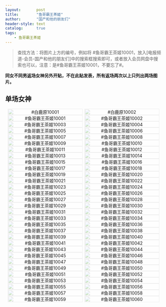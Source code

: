 ```yaml
---
layout:       post
title:        "鱼哥霸王茶姬"
author:       "国产和他的朋友们"
header-style: text
catalog:      true
tags:
    - 鱼哥霸王茶姬
---
```


> 查找方法：将图片上方的编号，例如将 #鱼哥霸王茶姬10001，放入[电报频道-会员-国产和他的朋友们]中的搜索框搜索即可，或者放入会员网盘中搜索也可以，注意：是#鱼哥霸王茶姬10001，不要忘了#。

**同女不同男返场女神另外开贴，不在此贴发表，所有返场两次以上只列出两场图片。**

## 单场女神

<div style="display: flex; justify-content: center;">
    <div style="position: relative; width: 48%; margin-right: 1%;">
        <img src="https://tanhuawanrenmigroup.top/yugebawangchaji/bailuyuan10001.jpg" style="width: 100%;"/>
        <div style="position: absolute; top: 0; left: 0; width: 100%; text-align: center; background-color: rgba(255, 255, 255, 0.7); font-size: 14px;">
            #白鹿原10001
        </div>
    </div>
    <div style="position: relative; width: 48%;">
        <img src="https://tanhuawanrenmigroup.top/yugebawangchaji/bailuyuan10002.jpg" style="width: 100%;"/>
        <div style="position: absolute; top: 0; left: 0; width: 100%; text-align: center; background-color: rgba(255, 255, 255, 0.7); font-size: 14px;">
            #白鹿原10002
        </div>
    </div>
</div>

<div style="display: flex; justify-content: center;">
    <div style="position: relative; width: 48%; margin-right: 1%;">
        <img src="https://tanhuawanrenmigroup.top/yugebawangchaji/yugebawangchaji10001.jpg" style="width: 100%;"/>
        <div style="position: absolute; top: 0; left: 0; width: 100%; text-align: center; background-color: rgba(255, 255, 255, 0.7); font-size: 14px;">
            #鱼哥霸王茶姬10001
        </div>
    </div>
    <div style="position: relative; width: 48%;">
        <img src="https://tanhuawanrenmigroup.top/yugebawangchaji/yugebawangchaji10002.jpg" style="width: 100%;"/>
        <div style="position: absolute; top: 0; left: 0; width: 100%; text-align: center; background-color: rgba(255, 255, 255, 0.7); font-size: 14px;">
            #鱼哥霸王茶姬10002
        </div>
    </div>
</div>

<div style="display: flex; justify-content: center;">
    <div style="position: relative; width: 48%; margin-right: 1%;">
        <img src="https://tanhuawanrenmigroup.top/yugebawangchaji/yugebawangchaji10003.jpg" style="width: 100%;"/>
        <div style="position: absolute; top: 0; left: 0; width: 100%; text-align: center; background-color: rgba(255, 255, 255, 0.7); font-size: 14px;">
            #鱼哥霸王茶姬10003
        </div>
    </div>
    <div style="position: relative; width: 48%;">
        <img src="https://tanhuawanrenmigroup.top/yugebawangchaji/yugebawangchaji10004.jpg" style="width: 100%;"/>
        <div style="position: absolute; top: 0; left: 0; width: 100%; text-align: center; background-color: rgba(255, 255, 255, 0.7); font-size: 14px;">
            #鱼哥霸王茶姬10004
        </div>
    </div>
</div>

<div style="display: flex; justify-content: center;">
    <div style="position: relative; width: 48%; margin-right: 1%;">
        <img src="https://tanhuawanrenmigroup.top/yugebawangchaji/yugebawangchaji10005.jpg" style="width: 100%;"/>
        <div style="position: absolute; top: 0; left: 0; width: 100%; text-align: center; background-color: rgba(255, 255, 255, 0.7); font-size: 14px;">
            #鱼哥霸王茶姬10005
        </div>
    </div>
    <div style="position: relative; width: 48%;">
        <img src="https://tanhuawanrenmigroup.top/yugebawangchaji/yugebawangchaji10006.jpg" style="width: 100%;"/>
        <div style="position: absolute; top: 0; left: 0; width: 100%; text-align: center; background-color: rgba(255, 255, 255, 0.7); font-size: 14px;">
            #鱼哥霸王茶姬10006
        </div>
    </div>
</div>

<div style="display: flex; justify-content: center;">
    <div style="position: relative; width: 48%; margin-right: 1%;">
        <img src="https://tanhuawanrenmigroup.top/yugebawangchaji/yugebawangchaji10007.jpg" style="width: 100%;"/>
        <div style="position: absolute; top: 0; left: 0; width: 100%; text-align: center; background-color: rgba(255, 255, 255, 0.7); font-size: 14px;">
            #鱼哥霸王茶姬10007
        </div>
    </div>
    <div style="position: relative; width: 48%;">
        <img src="https://tanhuawanrenmigroup.top/yugebawangchaji/yugebawangchaji10008.jpg" style="width: 100%;"/>
        <div style="position: absolute; top: 0; left: 0; width: 100%; text-align: center; background-color: rgba(255, 255, 255, 0.7); font-size: 14px;">
            #鱼哥霸王茶姬10008
        </div>
    </div>
</div>

<div style="display: flex; justify-content: center;">
    <div style="position: relative; width: 48%; margin-right: 1%;">
        <img src="https://tanhuawanrenmigroup.top/yugebawangchaji/yugebawangchaji10009.jpg" style="width: 100%;"/>
        <div style="position: absolute; top: 0; left: 0; width: 100%; text-align: center; background-color: rgba(255, 255, 255, 0.7); font-size: 14px;">
            #鱼哥霸王茶姬10009
        </div>
    </div>
    <div style="position: relative; width: 48%;">
        <img src="https://tanhuawanrenmigroup.top/yugebawangchaji/yugebawangchaji10010.jpg" style="width: 100%;"/>
        <div style="position: absolute; top: 0; left: 0; width: 100%; text-align: center; background-color: rgba(255, 255, 255, 0.7); font-size: 14px;">
            #鱼哥霸王茶姬10010
        </div>
    </div>
</div>

<div style="display: flex; justify-content: center;">
    <div style="position: relative; width: 48%; margin-right: 1%;">
        <img src="https://tanhuawanrenmigroup.top/yugebawangchaji/yugebawangchaji10011.jpg" style="width: 100%;"/>
        <div style="position: absolute; top: 0; left: 0; width: 100%; text-align: center; background-color: rgba(255, 255, 255, 0.7); font-size: 14px;">
            #鱼哥霸王茶姬10011
        </div>
    </div>
    <div style="position: relative; width: 48%;">
        <img src="https://tanhuawanrenmigroup.top/yugebawangchaji/yugebawangchaji10012.jpg" style="width: 100%;"/>
        <div style="position: absolute; top: 0; left: 0; width: 100%; text-align: center; background-color: rgba(255, 255, 255, 0.7); font-size: 14px;">
            #鱼哥霸王茶姬10012
        </div>
    </div>
</div>

<div style="display: flex; justify-content: center;">
    <div style="position: relative; width: 48%; margin-right: 1%;">
        <img src="https://tanhuawanrenmigroup.top/yugebawangchaji/yugebawangchaji10013.jpg" style="width: 100%;"/>
        <div style="position: absolute; top: 0; left: 0; width: 100%; text-align: center; background-color: rgba(255, 255, 255, 0.7); font-size: 14px;">
            #鱼哥霸王茶姬10013
        </div>
    </div>
    <div style="position: relative; width: 48%;">
        <img src="https://tanhuawanrenmigroup.top/yugebawangchaji/yugebawangchaji10014.jpg" style="width: 100%;"/>
        <div style="position: absolute; top: 0; left: 0; width: 100%; text-align: center; background-color: rgba(255, 255, 255, 0.7); font-size: 14px;">
            #鱼哥霸王茶姬10014
        </div>
    </div>
</div>

<div style="display: flex; justify-content: center;">
    <div style="position: relative; width: 48%; margin-right: 1%;">
        <img src="https://tanhuawanrenmigroup.top/yugebawangchaji/yugebawangchaji10015.jpg" style="width: 100%;"/>
        <div style="position: absolute; top: 0; left: 0; width: 100%; text-align: center; background-color: rgba(255, 255, 255, 0.7); font-size: 14px;">
            #鱼哥霸王茶姬10015
        </div>
    </div>
    <div style="position: relative; width: 48%;">
        <img src="https://tanhuawanrenmigroup.top/yugebawangchaji/yugebawangchaji10016.jpg" style="width: 100%;"/>
        <div style="position: absolute; top: 0; left: 0; width: 100%; text-align: center; background-color: rgba(255, 255, 255, 0.7); font-size: 14px;">
            #鱼哥霸王茶姬10016
        </div>
    </div>
</div>

<div style="display: flex; justify-content: center;">
    <div style="position: relative; width: 48%; margin-right: 1%;">
        <img src="https://tanhuawanrenmigroup.top/yugebawangchaji/yugebawangchaji10017.jpg" style="width: 100%;"/>
        <div style="position: absolute; top: 0; left: 0; width: 100%; text-align: center; background-color: rgba(255, 255, 255, 0.7); font-size: 14px;">
            #鱼哥霸王茶姬10017
        </div>
    </div>
    <div style="position: relative; width: 48%;">
        <img src="https://tanhuawanrenmigroup.top/yugebawangchaji/yugebawangchaji10018.jpg" style="width: 100%;"/>
        <div style="position: absolute; top: 0; left: 0; width: 100%; text-align: center; background-color: rgba(255, 255, 255, 0.7); font-size: 14px;">
            #鱼哥霸王茶姬10018
        </div>
    </div>
</div>

<div style="display: flex; justify-content: center;">
    <div style="position: relative; width: 48%; margin-right: 1%;">
        <img src="https://tanhuawanrenmigroup.top/yugebawangchaji/yugebawangchaji10019.jpg" style="width: 100%;"/>
        <div style="position: absolute; top: 0; left: 0; width: 100%; text-align: center; background-color: rgba(255, 255, 255, 0.7); font-size: 14px;">
            #鱼哥霸王茶姬10019
        </div>
    </div>
    <div style="position: relative; width: 48%;">
        <img src="https://tanhuawanrenmigroup.top/yugebawangchaji/yugebawangchaji10020.jpg" style="width: 100%;"/>
        <div style="position: absolute; top: 0; left: 0; width: 100%; text-align: center; background-color: rgba(255, 255, 255, 0.7); font-size: 14px;">
            #鱼哥霸王茶姬10020
        </div>
    </div>
</div>

<div style="display: flex; justify-content: center;">
    <div style="position: relative; width: 48%; margin-right: 1%;">
        <img src="https://tanhuawanrenmigroup.top/yugebawangchaji/yugebawangchaji10021.jpg" style="width: 100%;"/>
        <div style="position: absolute; top: 0; left: 0; width: 100%; text-align: center; background-color: rgba(255, 255, 255, 0.7); font-size: 14px;">
            #鱼哥霸王茶姬10021
        </div>
    </div>
    <div style="position: relative; width: 48%;">
        <img src="https://tanhuawanrenmigroup.top/yugebawangchaji/yugebawangchaji10022.jpg" style="width: 100%;"/>
        <div style="position: absolute; top: 0; left: 0; width: 100%; text-align: center; background-color: rgba(255, 255, 255, 0.7); font-size: 14px;">
            #鱼哥霸王茶姬10022
        </div>
    </div>
</div>

<div style="display: flex; justify-content: center;">
    <div style="position: relative; width: 48%; margin-right: 1%;">
        <img src="https://tanhuawanrenmigroup.top/yugebawangchaji/yugebawangchaji10023.jpg" style="width: 100%;"/>
        <div style="position: absolute; top: 0; left: 0; width: 100%; text-align: center; background-color: rgba(255, 255, 255, 0.7); font-size: 14px;">
            #鱼哥霸王茶姬10023
        </div>
    </div>
    <div style="position: relative; width: 48%;">
        <img src="https://tanhuawanrenmigroup.top/yugebawangchaji/yugebawangchaji10024.jpg" style="width: 100%;"/>
        <div style="position: absolute; top: 0; left: 0; width: 100%; text-align: center; background-color: rgba(255, 255, 255, 0.7); font-size: 14px;">
            #鱼哥霸王茶姬10024
        </div>
    </div>
</div>

<div style="display: flex; justify-content: center;">
    <div style="position: relative; width: 48%; margin-right: 1%;">
        <img src="https://tanhuawanrenmigroup.top/yugebawangchaji/yugebawangchaji10025.jpg" style="width: 100%;"/>
        <div style="position: absolute; top: 0; left: 0; width: 100%; text-align: center; background-color: rgba(255, 255, 255, 0.7); font-size: 14px;">
            #鱼哥霸王茶姬10025
        </div>
    </div>
    <div style="position: relative; width: 48%;">
        <img src="https://tanhuawanrenmigroup.top/yugebawangchaji/yugebawangchaji10026.jpg" style="width: 100%;"/>
        <div style="position: absolute; top: 0; left: 0; width: 100%; text-align: center; background-color: rgba(255, 255, 255, 0.7); font-size: 14px;">
            #鱼哥霸王茶姬10026
        </div>
    </div>
</div>

<div style="display: flex; justify-content: center;">
    <div style="position: relative; width: 48%; margin-right: 1%;">
        <img src="https://tanhuawanrenmigroup.top/yugebawangchaji/yugebawangchaji10027.jpg" style="width: 100%;"/>
        <div style="position: absolute; top: 0; left: 0; width: 100%; text-align: center; background-color: rgba(255, 255, 255, 0.7); font-size: 14px;">
            #鱼哥霸王茶姬10027
        </div>
    </div>
    <div style="position: relative; width: 48%;">
        <img src="https://tanhuawanrenmigroup.top/yugebawangchaji/yugebawangchaji10028.jpg" style="width: 100%;"/>
        <div style="position: absolute; top: 0; left: 0; width: 100%; text-align: center; background-color: rgba(255, 255, 255, 0.7); font-size: 14px;">
            #鱼哥霸王茶姬10028
        </div>
    </div>
</div>

<div style="display: flex; justify-content: center;">
    <div style="position: relative; width: 48%; margin-right: 1%;">
        <img src="https://tanhuawanrenmigroup.top/yugebawangchaji/yugebawangchaji10029.jpg" style="width: 100%;"/>
        <div style="position: absolute; top: 0; left: 0; width: 100%; text-align: center; background-color: rgba(255, 255, 255, 0.7); font-size: 14px;">
            #鱼哥霸王茶姬10029
        </div>
    </div>
    <div style="position: relative; width: 48%;">
        <img src="https://tanhuawanrenmigroup.top/yugebawangchaji/yugebawangchaji10030.jpg" style="width: 100%;"/>
        <div style="position: absolute; top: 0; left: 0; width: 100%; text-align: center; background-color: rgba(255, 255, 255, 0.7); font-size: 14px;">
            #鱼哥霸王茶姬10030
        </div>
    </div>
</div>

<div style="display: flex; justify-content: center;">
    <div style="position: relative; width: 48%; margin-right: 1%;">
        <img src="https://tanhuawanrenmigroup.top/yugebawangchaji/yugebawangchaji10031.jpg" style="width: 100%;"/>
        <div style="position: absolute; top: 0; left: 0; width: 100%; text-align: center; background-color: rgba(255, 255, 255, 0.7); font-size: 14px;">
            #鱼哥霸王茶姬10031
        </div>
    </div>
    <div style="position: relative; width: 48%;">
        <img src="https://tanhuawanrenmigroup.top/yugebawangchaji/yugebawangchaji10032.jpg" style="width: 100%;"/>
        <div style="position: absolute; top: 0; left: 0; width: 100%; text-align: center; background-color: rgba(255, 255, 255, 0.7); font-size: 14px;">
            #鱼哥霸王茶姬10032
        </div>
    </div>
</div>

<div style="display: flex; justify-content: center;">
    <div style="position: relative; width: 48%; margin-right: 1%;">
        <img src="https://tanhuawanrenmigroup.top/yugebawangchaji/yugebawangchaji10033.jpg" style="width: 100%;"/>
        <div style="position: absolute; top: 0; left: 0; width: 100%; text-align: center; background-color: rgba(255, 255, 255, 0.7); font-size: 14px;">
            #鱼哥霸王茶姬10033
        </div>
    </div>
    <div style="position: relative; width: 48%;">
        <img src="https://tanhuawanrenmigroup.top/yugebawangchaji/yugebawangchaji10034.jpg" style="width: 100%;"/>
        <div style="position: absolute; top: 0; left: 0; width: 100%; text-align: center; background-color: rgba(255, 255, 255, 0.7); font-size: 14px;">
            #鱼哥霸王茶姬10034
        </div>
    </div>
</div>

<div style="display: flex; justify-content: center;">
    <div style="position: relative; width: 48%;margin-right: 1%;">
        <img src="https://tanhuawanrenmigroup.top/yugebawangchaji/yugebawangchaji10035.jpg" style="width: 100%;"/>
        <div style="position: absolute; top: 0; left: 0; width: 100%; text-align: center; background-color: rgba(255, 255, 255, 0.7); font-size: 14px;">
            #鱼哥霸王茶姬10035
        </div>
    </div>
	<div style="position: relative; width: 48%;">
        <img src="https://tanhuawanrenmigroup.top/yugebawangchaji/yugebawangchaji10036.jpg" style="width: 100%;"/>
        <div style="position: absolute; top: 0; left: 0; width: 100%; text-align: center; background-color: rgba(255, 255, 255, 0.7); font-size: 14px;">
            #鱼哥霸王茶姬10036
        </div>
    </div>
</div>

<div style="display: flex; justify-content: center;">
    <div style="position: relative; width: 48%;margin-right: 1%;">
        <img src="https://tanhuawanrenmigroup.top/yugebawangchaji/yugebawangchaji10037.jpg" style="width: 100%;"/>
        <div style="position: absolute; top: 0; left: 0; width: 100%; text-align: center; background-color: rgba(255, 255, 255, 0.7); font-size: 14px;">
            #鱼哥霸王茶姬10037
        </div>
    </div>
	<div style="position: relative; width: 48%;">
        <img src="https://tanhuawanrenmigroup.top/yugebawangchaji/yugebawangchaji10038.jpg" style="width: 100%;"/>
        <div style="position: absolute; top: 0; left: 0; width: 100%; text-align: center; background-color: rgba(255, 255, 255, 0.7); font-size: 14px;">
            #鱼哥霸王茶姬10038
        </div>
    </div>
</div>

<div style="display: flex; justify-content: center;">
    <div style="position: relative; width: 48%;margin-right: 1%;">
        <img src="https://tanhuawanrenmigroup.top/yugebawangchaji/yugebawangchaji10039.jpg" style="width: 100%;"/>
        <div style="position: absolute; top: 0; left: 0; width: 100%; text-align: center; background-color: rgba(255, 255, 255, 0.7); font-size: 14px;">
            #鱼哥霸王茶姬10039
        </div>
    </div>
	<div style="position: relative; width: 48%;">
        <img src="https://tanhuawanrenmigroup.top/yugebawangchaji/yugebawangchaji10040.jpg" style="width: 100%;"/>
        <div style="position: absolute; top: 0; left: 0; width: 100%; text-align: center; background-color: rgba(255, 255, 255, 0.7); font-size: 14px;">
            #鱼哥霸王茶姬10040
        </div>
    </div>
</div>

<div style="display: flex; justify-content: center;">
    <div style="position: relative; width: 48%;margin-right: 1%;">
        <img src="https://tanhuawanrenmigroup.top/yugebawangchaji/yugebawangchaji10041.jpg" style="width: 100%;"/>
        <div style="position: absolute; top: 0; left: 0; width: 100%; text-align: center; background-color: rgba(255, 255, 255, 0.7); font-size: 14px;">
            #鱼哥霸王茶姬10041
        </div>
    </div>
	<div style="position: relative; width: 48%;">
        <img src="https://tanhuawanrenmigroup.top/yugebawangchaji/yugebawangchaji10042.jpg" style="width: 100%;"/>
        <div style="position: absolute; top: 0; left: 0; width: 100%; text-align: center; background-color: rgba(255, 255, 255, 0.7); font-size: 14px;">
            #鱼哥霸王茶姬10042
        </div>
    </div>
</div>

<div style="display: flex; justify-content: center;">
    <div style="position: relative; width: 48%;margin-right: 1%;">
        <img src="https://tanhuawanrenmigroup.top/yugebawangchaji/yugebawangchaji10043.jpg" style="width: 100%;"/>
        <div style="position: absolute; top: 0; left: 0; width: 100%; text-align: center; background-color: rgba(255, 255, 255, 0.7); font-size: 14px;">
            #鱼哥霸王茶姬10043
        </div>
    </div>
	<div style="position: relative; width: 48%;">
        <img src="https://tanhuawanrenmigroup.top/yugebawangchaji/yugebawangchaji10044.jpg" style="width: 100%;"/>
        <div style="position: absolute; top: 0; left: 0; width: 100%; text-align: center; background-color: rgba(255, 255, 255, 0.7); font-size: 14px;">
            #鱼哥霸王茶姬10044
        </div>
    </div>
</div>

<div style="display: flex; justify-content: center;">
    <div style="position: relative; width: 48%; margin-right: 1%;">
        <img src="https://tanhuawanrenmigroup.top/yugebawangchaji/yugebawangchaji10045.jpg" style="width: 100%;" />
        <div style="position: absolute; top: 0; left: 0; width: 100%; text-align: center; background-color: rgba(255,255,255,0.7); font-size: 14px;">
            #鱼哥霸王茶姬10045
        </div>
    </div>
    <div style="position: relative; width: 48%;">
        <img src="https://tanhuawanrenmigroup.top/yugebawangchaji/yugebawangchaji10046.jpg" style="width: 100%;" />
        <div style="position: absolute; top: 0; left: 0; width: 100%; text-align: center; background-color: rgba(255,255,255,0.7); font-size: 14px;">
            #鱼哥霸王茶姬10046
        </div>
    </div>
</div>

<div style="display: flex; justify-content: center;">
    <div style="position: relative; width: 48%; margin-right: 1%;">
        <img src="https://tanhuawanrenmigroup.top/yugebawangchaji/yugebawangchaji10047.jpg" style="width: 100%;" />
        <div style="position: absolute; top: 0; left: 0; width: 100%; text-align: center; background-color: rgba(255,255,255,0.7); font-size: 14px;">
            #鱼哥霸王茶姬10047
        </div>
    </div>
    <div style="position: relative; width: 48%;">
        <img src="https://tanhuawanrenmigroup.top/yugebawangchaji/yugebawangchaji10048.jpg" style="width: 100%;" />
        <div style="position: absolute; top: 0; left: 0; width: 100%; text-align: center; background-color: rgba(255,255,255,0.7); font-size: 14px;">
            #鱼哥霸王茶姬10048
        </div>
    </div>
</div>

<div style="display: flex; justify-content: center;">
    <div style="position: relative; width: 48%; margin-right: 1%;">
        <img src="https://tanhuawanrenmigroup.top/yugebawangchaji/yugebawangchaji10049.jpg" style="width: 100%;" />
        <div style="position: absolute; top: 0; left: 0; width: 100%; text-align: center; background-color: rgba(255,255,255,0.7); font-size: 14px;">
            #鱼哥霸王茶姬10049
        </div>
    </div>
    <div style="position: relative; width: 48%;">
        <img src="https://tanhuawanrenmigroup.top/yugebawangchaji/yugebawangchaji10050.jpg" style="width: 100%;" />
        <div style="position: absolute; top: 0; left: 0; width: 100%; text-align: center; background-color: rgba(255,255,255,0.7); font-size: 14px;">
            #鱼哥霸王茶姬10050
        </div>
    </div>
</div>

<div style="display: flex; justify-content: center;">
    <div style="position: relative; width: 48%; margin-right: 1%;">
        <img src="https://tanhuawanrenmigroup.top/yugebawangchaji/yugebawangchaji10051.jpg" style="width: 100%;" />
        <div style="position: absolute; top: 0; left: 0; width: 100%; text-align: center; background-color: rgba(255,255,255,0.7); font-size: 14px;">
            #鱼哥霸王茶姬10051
        </div>
    </div>
    <div style="position: relative; width: 48%;">
        <img src="https://tanhuawanrenmigroup.top/yugebawangchaji/yugebawangchaji10052.jpg" style="width: 100%;" />
        <div style="position: absolute; top: 0; left: 0; width: 100%; text-align: center; background-color: rgba(255,255,255,0.7); font-size: 14px;">
            #鱼哥霸王茶姬10052
        </div>
    </div>
</div>

<div style="display: flex; justify-content: center;">
    <div style="position: relative; width: 48%; margin-right: 1%;">
        <img src="https://tanhuawanrenmigroup.top/yugebawangchaji/yugebawangchaji10053.jpg" style="width: 100%;" />
        <div style="position: absolute; top: 0; left: 0; width: 100%; text-align: center; background-color: rgba(255,255,255,0.7); font-size: 14px;">
            #鱼哥霸王茶姬10053
        </div>
    </div>
    <div style="position: relative; width: 48%;">
        <img src="https://tanhuawanrenmigroup.top/yugebawangchaji/yugebawangchaji10054.jpg" style="width: 100%;" />
        <div style="position: absolute; top: 0; left: 0; width: 100%; text-align: center; background-color: rgba(255,255,255,0.7); font-size: 14px;">
            #鱼哥霸王茶姬10054
        </div>
    </div>
</div>

<div style="display: flex; justify-content: center;">
    <div style="position: relative; width: 48%; margin-right: 1%;">
        <img src="https://tanhuawanrenmigroup.top/yugebawangchaji/yugebawangchaji10055.jpg" style="width: 100%;" />
        <div style="position: absolute; top: 0; left: 0; width: 100%; text-align: center; background-color: rgba(255,255,255,0.7); font-size: 14px;">
            #鱼哥霸王茶姬10055
        </div>
    </div>
    <div style="position: relative; width: 48%;">
        <img src="https://tanhuawanrenmigroup.top/yugebawangchaji/yugebawangchaji10056.jpg" style="width: 100%;" />
        <div style="position: absolute; top: 0; left: 0; width: 100%; text-align: center; background-color: rgba(255,255,255,0.7); font-size: 14px;">
            #鱼哥霸王茶姬10056
        </div>
    </div>
</div>

<div style="display: flex; justify-content: center;">
    <div style="position: relative; width: 48%; margin-right: 1%;">
        <img src="https://tanhuawanrenmigroup.top/yugebawangchaji/yugebawangchaji10057.jpg" style="width: 100%;" />
        <div style="position: absolute; top: 0; left: 0; width: 100%; text-align: center; background-color: rgba(255,255,255,0.7); font-size: 14px;">
            #鱼哥霸王茶姬10057
        </div>
    </div>
    <div style="position: relative; width: 48%;">
        <img src="https://tanhuawanrenmigroup.top/yugebawangchaji/yugebawangchaji10058.jpg" style="width: 100%;" />
        <div style="position: absolute; top: 0; left: 0; width: 100%; text-align: center; background-color: rgba(255,255,255,0.7); font-size: 14px;">
            #鱼哥霸王茶姬10058
        </div>
    </div>
</div>

<div style="display: flex; justify-content: center;">
    <div style="position: relative; width: 48%; margin-right: 1%;">
        <img src="https://tanhuawanrenmigroup.top/yugebawangchaji/yugebawangchaji10059.jpg" style="width: 100%;" />
        <div style="position: absolute; top: 0; left: 0; width: 100%; text-align: center; background-color: rgba(255,255,255,0.7); font-size: 14px;">
            #鱼哥霸王茶姬10059
        </div>
    </div>
    <div style="position: relative; width: 48%;">
        <img src="https://tanhuawanrenmigroup.top/yugebawangchaji/yugebawangchaji10060.jpg" style="width: 100%;" />
        <div style="position: absolute; top: 0; left: 0; width: 100%; text-align: center; background-color: rgba(255,255,255,0.7); font-size: 14px;">
            #鱼哥霸王茶姬10060
        </div>
    </div>
</div>
